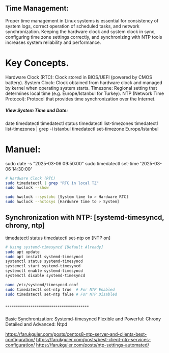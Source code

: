 ## Time Management:
Proper time management in Linux systems is essential for consistency of system logs, correct operation of scheduled tasks, and network synchronization.
Keeping the hardware clock and system clock in sync, configuring time zone settings correctly, and synchronizing with NTP tools increases system reliability and performance.

# Key Concepts.
Hardware Clock (RTC): Clock stored in BIOS/UEFI (powered by CMOS battery).
System Clock: Clock obtained from hardware clock and managed by kernel when operating system starts.
Timezone: Regional setting that determines local time (e.g. Europe/Istanbul for Turkey).
NTP (Network Time Protocol): Protocol that provides time synchronization over the Internet.

##### View System Time and Date:
date
timedatectl
timedatectl status
timedatectl list-timezones
timedatectl list-timezones | grep -i istanbul
timedatectl set-timezone Europe/Istanbul

# Manuel:
sudo date -s "2025-03-06 09:50:00"
sudo timedatectl set-time '2025-03-06 14:30:00'

```sh
# Hardware Clock (RTC)
sudo timedatectl | grep "RTC in local TZ"
sudo hwclock --show

sudo hwclock --systohc [System time to > Hardware RTC]
sudo hwclock --hctosys [Hardware time to > System]
```

## Synchronization with NTP: [systemd-timesyncd, chrony, ntp]
timedatectl status
timedatectl set-ntp on [NTP on]

```sh
# Using systemd-timesyncd [Default Already]
sudo apt update
sudo apt install systemd-timesyncd
systemctl status systemd-timesyncd
systemctl start systemd-timesyncd
systemctl enable systemd-timesyncd
systemctl disable systemd-timesyncd

nano /etc/systemd/timesyncd.conf
sudo timedatectl set-ntp true  # For NTP Enabled
sudo timedatectl set-ntp false # For NTP Disabled
```

##### ----------------------------------------
Basic Synchronization: Systemd-timesyncd
Flexible and Powerful: Chrony
Detailed and Advanced: Ntpd

https://farukguler.com/posts/centos8-ntp-server-and-clients-best-configuration/
https://farukguler.com/posts/best-client-ntp-services-configuration/
https://farukguler.com/posts/ntp-settings-automated/
